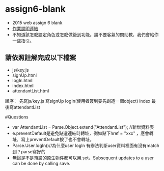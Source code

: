 # assign6-blank
- 2015 web assign 6 blank
- [作業說明連結](https://docs.google.com/presentation/d/1Ma1Oko6cEy7z3K9ijf1DUdCNK-NeAIFqWoa3ItUci4g/edit#slide=id.p4)
- 不知道該怎麼設定角色或怎麼做簽到功能，請不要客氣的問助教，我們會給你一些指引。

## 請依照註解完成以下檔案
- js/key.js
- signUp.html
- logIn.html
- index.html
- attendantList.html

順序：
先寫js/key.js
寫signUp
logIn(使用者簽到要先創造一個object)
index
最後寫attendantList

#Questions
- var AttendantList = Parse.Object.extend("AttendantList"); //新增資料表
- e.preventDefault是避免點選連結時轉址，例如點下href = "xxx" ，應會轉址，寫上preventDefault按了也不會轉址。
- Parse.User.logIn()//為什麼user logIn 有辦法判斷user資料裡面有沒有match到？parse寫好的
- 無論是不是預設的原生物件都可以用.set，Subsequent updates to a user can be done by calling save.


